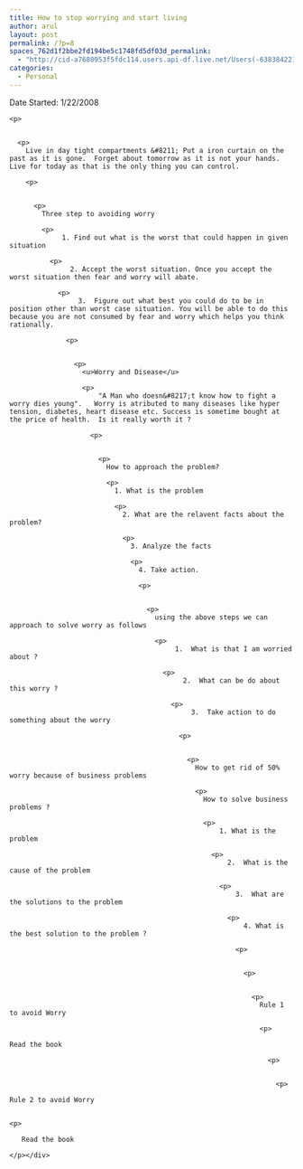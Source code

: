 ```yaml
---
title: How to stop worrying and start living
author: arul
layout: post
permalink: /?p=8
spaces_762d1f2bbe2fd194be5c1748fd5df03d_permalink:
  - "http://cid-a7680953f5fdc114.users.api-df.live.net/Users(-6383842215583694572)/Blogs('A7680953F5FDC114!113')/Entries('A7680953F5FDC114!507')?authkey=NzXxYOsM*PI%24"
categories:
  - Personal
---
```

<div id="msgcns!A7680953F5FDC114!507" class="bvMsg">
  <p>
    Date Started: 1/22/2008 
    
    <p>
        
      
      <p>
        Live in day tight compartments &#8211; Put a iron curtain on the past as it is gone.  Forget about tomorrow as it is not your hands. Live for today as that is the only thing you can control. 
        
        <p>
            
          
          <p>
            Three step to avoiding worry 
            
            <p>
                 1. Find out what is the worst that could happen in given situation 
              
              <p>
                   2. Accept the worst situation. Once you accept the worst situation then fear and worry will abate. 
                
                <p>
                     3.  Figure out what best you could do to be in position other than worst case situation. You will be able to do this because you are not consumed by fear and worry which helps you think rationally. 
                  
                  <p>
                      
                    
                    <p>
                      <u>Worry and Disease</u> 
                      
                      <p>
                          "A Man who doesn&#8217;t know how to fight a worry dies young".   Worry is atributed to many diseases like hyper tension, diabetes, heart disease etc. Success is sometime bought at the price of health.  Is it really worth it ? 
                        
                        <p>
                            
                          
                          <p>
                            How to approach the problem? 
                            
                            <p>
                              1. What is the problem 
                              
                              <p>
                                2. What are the relavent facts about the problem? 
                                
                                <p>
                                  3. Analyze the facts 
                                  
                                  <p>
                                    4. Take action. 
                                    
                                    <p>
                                        
                                      
                                      <p>
                                        using the above steps we can approach to solve worry as follows 
                                        
                                        <p>
                                             1.  What is that I am worried about ? 
                                          
                                          <p>
                                               2.  What can be do about this worry ? 
                                            
                                            <p>
                                                 3.  Take action to do something about the worry 
                                              
                                              <p>
                                                  
                                                
                                                <p>
                                                  How to get rid of 50%  worry because of business problems 
                                                  
                                                  <p>
                                                    How to solve business problems ? 
                                                    
                                                    <p>
                                                        1. What is the problem 
                                                      
                                                      <p>
                                                          2.  What is the cause of the problem 
                                                        
                                                        <p>
                                                            3.  What are the solutions to the problem 
                                                          
                                                          <p>
                                                              4. What is the best solution to the problem ? 
                                                            
                                                            <p>
                                                                
                                                              
                                                              <p>
                                                                  
                                                                
                                                                <p>
                                                                  Rule 1 to avoid Worry  
                                                                  
                                                                  <p>
                                                                       Read the book 
                                                                    
                                                                    <p>
                                                                        
                                                                      
                                                                      <p>
                                                                        Rule 2 to avoid Worry 
                                                                        
                                                                        <p>
                                                                             Read the book
                                                                        </p></div>